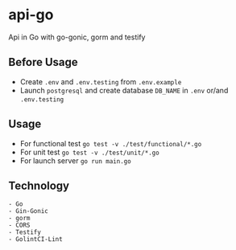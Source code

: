 # api-go
Api in Go with go-gonic, gorm and testify

## Before Usage
* Create `.env` and `.env.testing` from `.env.example`
* Launch `postgresql` and create database `DB_NAME` in `.env` or/and `.env.testing`

## Usage
* For functional test `go test -v ./test/functional/*.go`
* For unit test `go test -v ./test/unit/*.go`
* For launch server `go run main.go`

## Technology
    - Go
    - Gin-Gonic
    - gorm
    - CORS
    - Testify
    - GolintCI-Lint